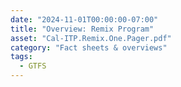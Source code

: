 ```yaml
---
date: "2024-11-01T00:00:00-07:00"
title: "Overview: Remix Program"
asset: "Cal-ITP.Remix.One.Pager.pdf"
category: "Fact sheets & overviews"
tags:
  - GTFS
---
```

